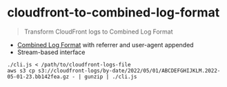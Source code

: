 # cloudfront-to-combined-log-format

> Transform CloudFront logs to Combined Log Format

- [Combined Log Format](https://en.wikipedia.org/wiki/Common_Log_Format) with referrer and user-agent appended
- Stream-based interface

```shell
./cli.js < /path/to/cloudfront-logs-file
aws s3 cp s3://cloudfront-logs/by-date/2022/05/01/ABCDEFGHIJKLM.2022-05-01-23.bb142fea.gz - | gunzip | ./cli.js
```
